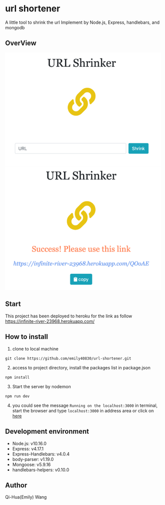 # url shortener

A little tool to shrink the url
Implement by Node.js, Express, handlebars, and mongodb  

## OverView
![](https://github.com/emily40830/url-shortener/blob/master/public/img/index.png)
![](https://github.com/emily40830/url-shortener/blob/master/public/img/result.png)

## Start 
This project has been deployed to heroku for the link as follow
https://infinite-river-23968.herokuapp.com/

## How to install
1. clone to local machine
```
git clone https://github.com/emily40830/url-shortener.git
```
2. access to project directory, install the packages list in package.json
```
npm install
```
3. Start the server by nodemon
```
npm run dev
```
4. you could see the message `Running on the localhost:3000` in terminal, start the browser and type `localhost:3000` in address area or click on [here](http://localhost:3000)

## Development environment
- Node.js: v10.16.0
- Express: v4.17.1
- Express-Handlebars: v4.0.4
- body-parser: v1.19.0
- Mongoose: v5.9.16
- handlebars-helpers: v0.10.0

## Author
Qi-Hua(Emily) Wang